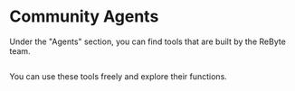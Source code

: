 # Community Agents

Under the "Agents" section, you can find tools that are built by the ReByte team. 

<figure><img src="../images/com-tools.png" alt=""></figure>

You can use these tools freely and explore their functions.

